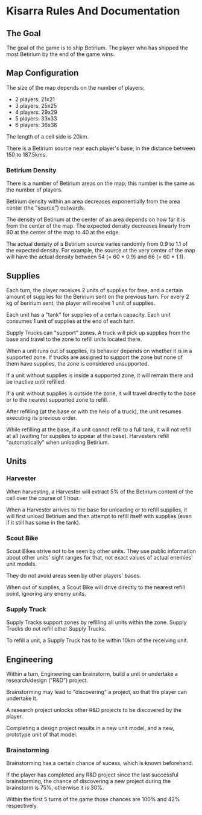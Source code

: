 # Kisarra Rules And Documentation

## The Goal

The goal of the game is to ship Betirium. The player who has shipped the most
Betirium by the end of the game wins.

## Map Configuration

The size of the map depends on the number of players:
 * 2 players: 21x21
 * 3 players: 25x25
 * 4 players: 29x29
 * 5 players: 33x33
 * 6 players: 36x36

The length of a cell side is 20km.

There is a Betirium source near each player's base, in the distance between 150
to 187.5kms.

### Betirium Density

There is a number of Betirium areas on the map; this number is the same as the
number of players.

Betirium density within an area decreases exponentially from the area center
(the "source") outwards.

The density of Betirium at the center of an area depends on how far it is from
the center of the map. The expected density decreases linearly from 60 at the
center of the map to 40 at the edge.

The actual density of a Betirium source varies randomly from 0.9 to 1.1 of the
expected density. For example, the source at the very center of the map will
have the actual density between 54 (= 60 * 0.9) and 66 (= 60 * 1.1).

## Supplies

Each turn, the player receives 2 units of supplies for free, and a certain
amount of supplies for the Beririum sent on the previous turn. For every 2 kg
of beririum sent, the player will receive 1 unit of supplies.

Each unit has a "tank" for supplies of a certain capacity. Each unit consumes
1 unit of supplies at the end of each turn.

Supply Trucks can "support" zones. A truck will pick up supplies from the base
and travel to the zone to refill units located there.

When a unit runs out of supplies, its behavior depends on whether it is in a
supported zone. If trucks are assigned to support the zone but none of them
have supplies, the zone is considered unsupported.

If a unit without supplies is inside a supported zone, it will remain there and
be inactive until refilled.

If a unit without supplies is outside the zone, it will travel directly to the
base or to the nearest supported zone to refill.

After refilling (at the base or with the help of a truck), the unit resumes
executing its previous order.

While refilling at the base, if a unit cannot refill to a full tank, it will
not refill at all (waiting for supplies to appear at the base). Harvesters
refill "automatically" when unloading Betirium.

## Units

### Harvester

When harvesting, a Harvester will extract 5% of the Betirium content of the
cell over the course of 1 hour.

When a Harvester arrives to the base for unloading or to refill supplies, it
will first unload Betirium and then attempt to refill itself with supplies
(even if it still has some in the tank).

### Scout Bike

Scout Bikes strive not to be seen by other units. They use public information
about other units' sight ranges for that, not exact values of actual enemies'
unit models.

They do not avoid areas seen by other players' bases.

When out of supplies, a Scout Bike will drive directly to the nearest refill
point, ignoring any enemy units.

### Supply Truck

Supply Tracks support zones by refilling all units within the zone. Supply
Trucks do not refill other Supply Trucks.

To refill a unit, a Supply Truck has to be within 10km of the receiving unit.

## Engineering

Within a turn, Engineering can brainstorm, build a unit or undertake a
research/design ("R&D") project.

Brainstorming may lead to "discovering" a project, so that the player can
undertake it.

A research project unlocks other R&D projects to be discovered by the player.

Completing a design project results in a new unit model, and a new, prototype
unit of that model.

### Brainstorming

Brainstorming has a certain chance of sucess, which is known beforehand.

If the player has completed any R&D project since the last successful
brainstorming, the chance of discovering a new project during the brainstorm is
75%, otherwise it is 30%.

Within the first 5 turns of the game those chances are 100% and 42%
respectively.
